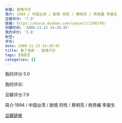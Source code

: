 ```yaml
---
标题: 爱情万岁
简介: 1994 / 中国台湾 / 剧情 同性 / 蔡明亮 / 杨贵媚 李康生
豆瓣评分: '7.9'
链接: https://movie.douban.com/subject/1296370/
创建时间: '2008-11-23 14:28:45'
我的评分: '3.0'
标签:
评论:
date: 2008-11-23 14:28:45
title: 看了电影 - 爱情万岁
tags: [电影]
categories: []
---
```


我的评分:3.0

我的评论:

豆瓣评分:7.9

简介:1994 / 中国台湾 / 剧情 同性 / 蔡明亮 / 杨贵媚 李康生

[豆瓣链接](https://movie.douban.com/subject/1296370/)

